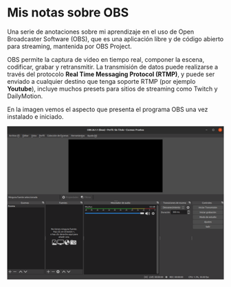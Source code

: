 # Mis notas sobre OBS

Una serie de anotaciones sobre mi aprendizaje en el uso de Open Broadcaster Software (OBS), que es una aplicación libre y de código abierto para streaming, mantenida por OBS Project.

OBS permite la captura de video en tiempo real, componer la escena, codificar, grabar y retransmitir. La transmisión de datos puede realizarse a través del protocolo **Real Time Messaging Protocol (RTMP)**, y puede ser enviado a cualquier destino que tenga soporte RTMP (por ejemplo **Youtube**), incluye muchos presets para sitios de streaming como Twitch y DailyMotion.

En la imagen vemos el aspecto que presenta el programa OBS una vez instalado e iniciado.

<center>

![Aspecto general del IDE de OBS](./img/index/i-index.png)

</center>
